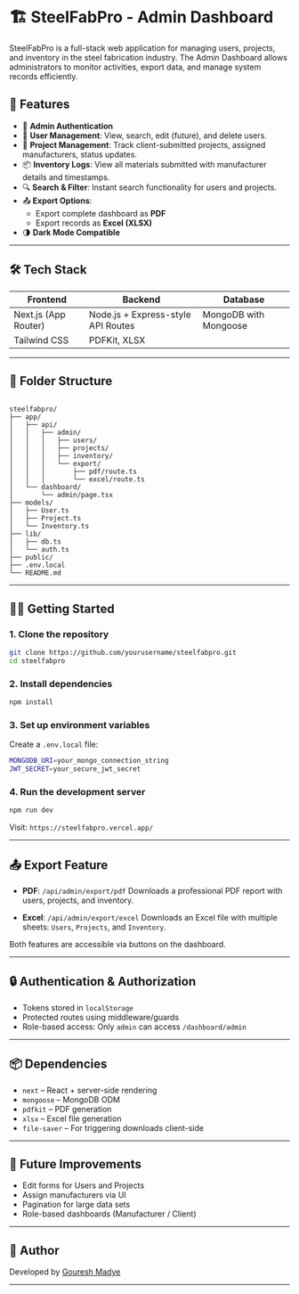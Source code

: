 # 🏗️ SteelFabPro - Admin Dashboard

SteelFabPro is a full-stack web application for managing users, projects, and inventory in the steel fabrication industry. The Admin Dashboard allows administrators to monitor activities, export data, and manage system records efficiently.

## 🚀 Features

- 🔐 **Admin Authentication**
- 👥 **User Management**: View, search, edit (future), and delete users.
- 📁 **Project Management**: Track client-submitted projects, assigned manufacturers, status updates.
- 📦 **Inventory Logs**: View all materials submitted with manufacturer details and timestamps.
- 🔍 **Search & Filter**: Instant search functionality for users and projects.
- 📤 **Export Options**:
  - Export complete dashboard as **PDF**
  - Export records as **Excel (XLSX)**
- 🌗 **Dark Mode Compatible**

---

## 🛠️ Tech Stack

| Frontend          | Backend          | Database      |
|-------------------|------------------|---------------|
| Next.js (App Router) | Node.js + Express-style API Routes | MongoDB with Mongoose |
| Tailwind CSS      | PDFKit, XLSX     |               |

---

## 📂 Folder Structure

```

steelfabpro/
├── app/
│   ├── api/
│   │   ├── admin/
│   │   │   ├── users/
│   │   │   ├── projects/
│   │   │   ├── inventory/
│   │   │   └── export/
│   │   │       ├── pdf/route.ts
│   │   │       └── excel/route.ts
│   └── dashboard/
│       └── admin/page.tsx
├── models/
│   ├── User.ts
│   ├── Project.ts
│   └── Inventory.ts
├── lib/
│   ├── db.ts
│   └── auth.ts
├── public/
├── .env.local
└── README.md

````

---

## 🧑‍💻 Getting Started

### 1. Clone the repository

```bash
git clone https://github.com/yourusername/steelfabpro.git
cd steelfabpro
````

### 2. Install dependencies

```bash
npm install
```

### 3. Set up environment variables

Create a `.env.local` file:

```bash
MONGODB_URI=your_mongo_connection_string
JWT_SECRET=your_secure_jwt_secret
```

### 4. Run the development server

```bash
npm run dev
```

Visit: `https://steelfabpro.vercel.app/`

---

## 📤 Export Feature

* **PDF**: `/api/admin/export/pdf`
  Downloads a professional PDF report with users, projects, and inventory.

* **Excel**: `/api/admin/export/excel`
  Downloads an Excel file with multiple sheets: `Users`, `Projects`, and `Inventory`.

Both features are accessible via buttons on the dashboard.

---

## 🔒 Authentication & Authorization

* Tokens stored in `localStorage`
* Protected routes using middleware/guards
* Role-based access: Only `admin` can access `/dashboard/admin`

---

## 📦 Dependencies

* `next` – React + server-side rendering
* `mongoose` – MongoDB ODM
* `pdfkit` – PDF generation
* `xlsx` – Excel file generation
* `file-saver` – For triggering downloads client-side

---

## 📝 Future Improvements

* Edit forms for Users and Projects
* Assign manufacturers via UI
* Pagination for large data sets
* Role-based dashboards (Manufacturer / Client)

---

## 🙌 Author

Developed by [Gouresh Madye](https://github.com/MADEYE42)

---
